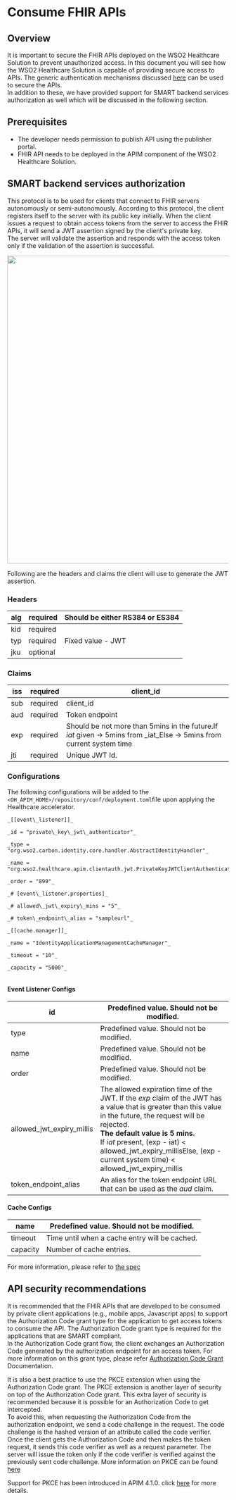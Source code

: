 # Consume FHIR APIs

## Overview

It is important to secure the FHIR APIs deployed on the WSO2 Healthcare Solution to prevent unauthorized access. In this document you will see how the WSO2 Healthcare Solution is capable of providing secure access to APIs. The generic authentication mechanisms discussed [here]([https://apim.docs.wso2.com/en/4.0.0/design/api-security/api-authentication/api-authentication-overview/#](https://apim.docs.wso2.com/en/4.0.0/design/api-security/api-authentication/api-authentication-overview/#)!) can be used to secure the APIs. <br>In addition to these, we have provided support for SMART backend services authorization as well which will be discussed in the following section.

## Prerequisites

- The developer needs permission to publish API using the publisher portal.
- FHIR API needs to be deployed in the APIM component of the WSO2 Healthcare Solution.

## SMART backend services authorization

This protocol is to be used for clients that connect to FHIR servers autonomously or semi-autonomously. According to this protocol, the client registers itself to the server with its public key initially. When the client issues a request to obtain access tokens from the server to access the FHIR APIs, it will send a JWT assertion signed by the client's private key. <br>The server will validate the assertion and responds with the access token only if the validation of the assertion is successful.

 <img src="../../../assets/img/guildes/securing-fhir-api/smartbeauth.png" width="700">

Following are the headers and claims the client will use to generate the JWT assertion.

### Headers

| alg | required | Should be either RS384 or ES384 |
| --- | --- | --- |
| kid | required |
| typ | required | Fixed value - JWT |
| jku | optional |


### Claims

| iss | required | client\_id |
| --- | --- | --- |
| sub | required | client\_id |
| aud | required | Token endpoint |
| exp | required | Should be not more than 5mins in the future.If _iat_ given -\> 5mins from _iat_Else -\> 5mins from current system time |
| jti | required | Unique JWT Id. |

### Configurations

The following configurations will be added to the <code>&lt;OH\_APIM\_HOME&gt;/repository/conf/deployment.toml</code>file upon applying the Healthcare accelerator.
```
_[[event\_listener]]_

_id = "private\_key\_jwt\_authenticator"_

_type = "org.wso2.carbon.identity.core.handler.AbstractIdentityHandler"_

_name = "org.wso2.healthcare.apim.clientauth.jwt.PrivateKeyJWTClientAuthenticator"_

_order = "899"_

_# [event\_listener.properties]_

_# allowed\_jwt\_expiry\_mins = "5"_

_# token\_endpoint\_alias = "sampleurl"_

_[[cache.manager]]_

_name = "IdentityApplicationManagementCacheManager"_

_timeout = "10"_

_capacity = "5000"_
    
```    

#### Event Listener Configs

| id | Predefined value. Should not be modified. |
| --- | --- |
| type | Predefined value. Should not be modified. |
| name | Predefined value. Should not be modified. |
| order | Predefined value. Should not be modified. |
| allowed\_jwt\_expiry\_millis | The allowed expiration time of the JWT. If the _exp_ claim of the JWT has a value that is greater than this value in the future, the request will be rejected. <br><strong>The default value is 5 mins.</strong><br>If _iat_ present, (exp - iat) \< allowed\_jwt\_expiry\_millisElse, (exp - current system time) \< allowed\_jwt\_expiry\_millis |
| token\_endpoint\_alias | An alias for the token endpoint URL that can be used as the _aud_ claim. |

#### Cache Configs

| name | Predefined value. Should not be modified. |
| --- | --- |
| timeout | Time until when a cache entry will be cached. |
| capacity | Number of cache entries. |

For more information, please refer to [the spec](http://www.hl7.org/fhir/smart-app-launch/backend-services.html)

## API security recommendations

It is recommended that the FHIR APIs that are developed to be consumed by private client applications (e.g., mobile apps, Javascript apps) to support the Authorization Code grant type for the application to get access tokens to consume the API. The Authorization Code grant type is required for the applications that are SMART compliant. <br>In the Authorization Code grant flow, the client exchanges an Authorization Code generated by the authorization endpoint for an access token. For more information on this grant type, please refer [Authorization Code Grant](https://apim.docs.wso2.com/en/4.0.0/design/api-security/oauth2/grant-types/authorization-code-grant/) Documentation.

It is also a best practice to use the PKCE extension when using the Authorization Code grant. The PKCE extension is another layer of security on top of the Authorization Code grant. This extra layer of security is recommended because it is possible for an Authorization Code to get intercepted.<br> To avoid this, when requesting the Authorization Code from the authorization endpoint, we send a code challenge in the request. The code challenge is the hashed version of an attribute called the code verifier.<br> Once the client gets the Authorization Code and then makes the token request, it sends this code verifier as well as a request parameter. The server will issue the token only if the code verifier is verified against the previously sent code challenge. More information on PKCE can be found [here](https://www.rfc-editor.org/rfc/rfc7636#page-10)

Support for PKCE has been introduced in APIM 4.1.0. click [here](https://apim.docs.wso2.com/en/latest/consume/manage-application/generate-keys/generate-api-keys/#generating-application-keys-with-pkce-enabled]) for more details.
